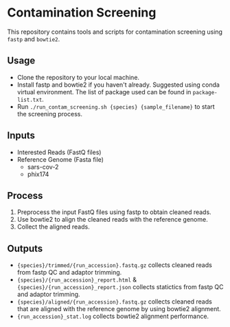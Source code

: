 Contamination Screening
===
This repository contains tools and scripts for contamination screening using `fastp` and `bowtie2`.

**Usage**
--
* Clone the repository to your local machine.
* Install fastp and bowtie2 if you haven't already. Suggested using conda virtual environment. The list of package used can be found in `package-list.txt`.
* Run `./run_contam_screening.sh {species} {sample_filename}` to start the screening process.

**Inputs**
--
- Interested Reads (FastQ files)
- Reference Genome (Fasta file)
    - sars-cov-2
    - phix174

**Process**
--
1. Preprocess the input FastQ files using fastp to obtain cleaned reads.
2. Use bowtie2 to align the cleaned reads with the reference genome.
3. Collect the aligned reads.

**Outputs**
--
* `{species}/trimmed/{run_accession}.fastq.gz` collects cleaned reads from fastp QC and adaptor trimming.
* `{species}/{run_accession}_report.html` & `{species}/{run_accession}_report.json` collects statictics from fastp QC and adaptor trimming.
* `{species}/aligned/{run_accession}.fastq.gz` collects cleaned reads that are aligned with the reference genome by using bowtie2 alignment.
* `{run_accession}_stat.log` collects bowtie2 alignment performance.
